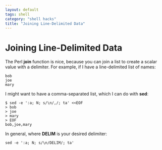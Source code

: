 ```yaml
---
layout: default
tags: shell
category: "shell hacks"
title: "Joining Line-Delimited Data"
---
```

Joining Line-Delimited Data
========================================

The Perl **join** function is nice, because you can join a list to create a
scalar value with a delimiter. For example, if I have a line-delimited list of
names:

```
bob
joe
mary
```

I might want to have a comma-separated list, which I can do with **sed**:

```
$ sed -e ':a; N; s/\n/,/; ta' <<EOF
> bob
> joe
> mary
> EOF
bob,joe,mary
```

In general, where **DELIM** is your desired delimiter:

```
sed -e ':a; N; s/\n/DELIM/; ta'
```

